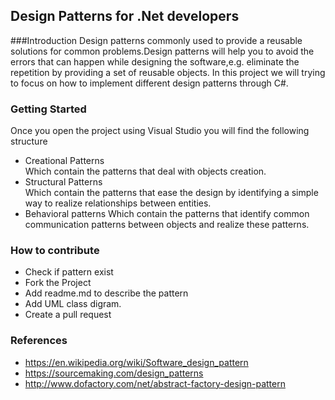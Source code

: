 ##  Design Patterns for .Net developers
###Introduction 
Design patterns commonly used to provide a reusable solutions for common problems.Design patterns will help you to avoid the errors that can happen while designing the software,e.g. eliminate the repetition by providing a set of reusable objects.  In this project we will trying to focus on how to implement different design patterns through C#.
### Getting Started
Once you open the project using Visual Studio you will find the following structure  
* Creational Patterns  
    Which contain the patterns that deal with objects creation.   
* Structural Patterns  
    Which contain the patterns that ease the design by identifying a simple way to realize relationships between entities.  
* Behavioral patterns
  Which contain the patterns that identify common communication patterns between objects and realize these patterns.  

### How to contribute  
* Check if pattern exist 
* Fork the Project
* Add readme.md to describe  the pattern
* Add UML class digram.
* Create a pull request  

### References 
* https://en.wikipedia.org/wiki/Software_design_pattern
* https://sourcemaking.com/design_patterns
* http://www.dofactory.com/net/abstract-factory-design-pattern



